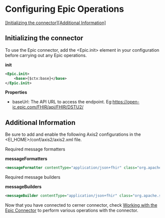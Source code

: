 # Configuring Epic Operations
[[Initializing the connector]](#initializing-the-connector)[[Additional Information]](#additional-information)

## Initializing the connector
To use the Epic connector, add the <Epic.init> element in your configuration before carrying out any Epic operations.

**init**
```xml
<Epic.init>
    <base>{$ctx:base}</base>
</Epic.init>
```
**Properties**
* baseUrl: The API URL to access the endpoint. Eg:<https://open-ic.epic.com/FHIR/api/FHIR/DSTU2/>

## Additional Information

Be sure to add and enable the following Axis2 configurations in the <EI_HOME>/conf/axis2/axis2.xml file.


Required message formatters

**messageFormatters**
```xml
<messageFormatter contentType="application/json+fhir" class="org.apache.synapse.commons.json.JsonStreamFormatter"/>
```
Required message builders

**messageBuilders**
```xml
<messageBuilder contentType="application/json+fhir" class="org.apache.synapse.commons.json.JsonStreamBuilder"/>
```
Now that you have connected to cerner connector,  check [Working with the Epic Connector](operation.md) to perform various operations with the connector.
